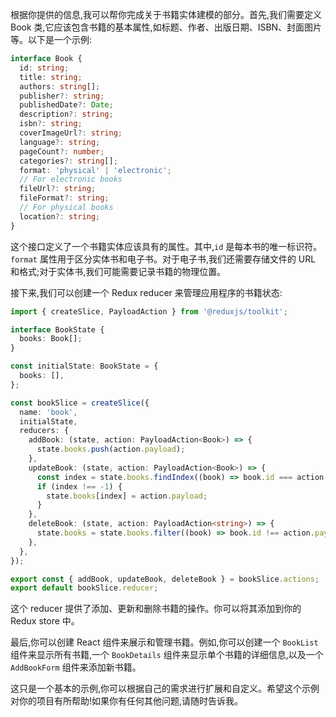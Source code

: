 根据你提供的信息,我可以帮你完成关于书籍实体建模的部分。首先,我们需要定义 Book 类,它应该包含书籍的基本属性,如标题、作者、出版日期、ISBN、封面图片等。以下是一个示例:

```typescript
interface Book {
  id: string;
  title: string;
  authors: string[];
  publisher?: string;
  publishedDate?: Date;
  description?: string;
  isbn?: string;
  coverImageUrl?: string;
  language?: string;
  pageCount?: number;
  categories?: string[];
  format: 'physical' | 'electronic';
  // For electronic books
  fileUrl?: string;
  fileFormat?: string;
  // For physical books
  location?: string;
}
```

这个接口定义了一个书籍实体应该具有的属性。其中,`id` 是每本书的唯一标识符。`format` 属性用于区分实体书和电子书。对于电子书,我们还需要存储文件的 URL 和格式;对于实体书,我们可能需要记录书籍的物理位置。

接下来,我们可以创建一个 Redux reducer 来管理应用程序的书籍状态:

```typescript
import { createSlice, PayloadAction } from '@reduxjs/toolkit';

interface BookState {
  books: Book[];
}

const initialState: BookState = {
  books: [],
};

const bookSlice = createSlice({
  name: 'book',
  initialState,
  reducers: {
    addBook: (state, action: PayloadAction<Book>) => {
      state.books.push(action.payload);
    },
    updateBook: (state, action: PayloadAction<Book>) => {
      const index = state.books.findIndex((book) => book.id === action.payload.id);
      if (index !== -1) {
        state.books[index] = action.payload;
      }
    },
    deleteBook: (state, action: PayloadAction<string>) => {
      state.books = state.books.filter((book) => book.id !== action.payload);
    },
  },
});

export const { addBook, updateBook, deleteBook } = bookSlice.actions;
export default bookSlice.reducer;
```

这个 reducer 提供了添加、更新和删除书籍的操作。你可以将其添加到你的 Redux store 中。

最后,你可以创建 React 组件来展示和管理书籍。例如,你可以创建一个 `BookList` 组件来显示所有书籍,一个 `BookDetails` 组件来显示单个书籍的详细信息,以及一个 `AddBookForm` 组件来添加新书籍。

这只是一个基本的示例,你可以根据自己的需求进行扩展和自定义。希望这个示例对你的项目有所帮助!如果你有任何其他问题,请随时告诉我。